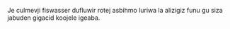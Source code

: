 Je culmevji fiswasser dufluwir rotej asbihmo luriwa la alizigiz funu gu siza jabuden gigacid koojele igeaba.
